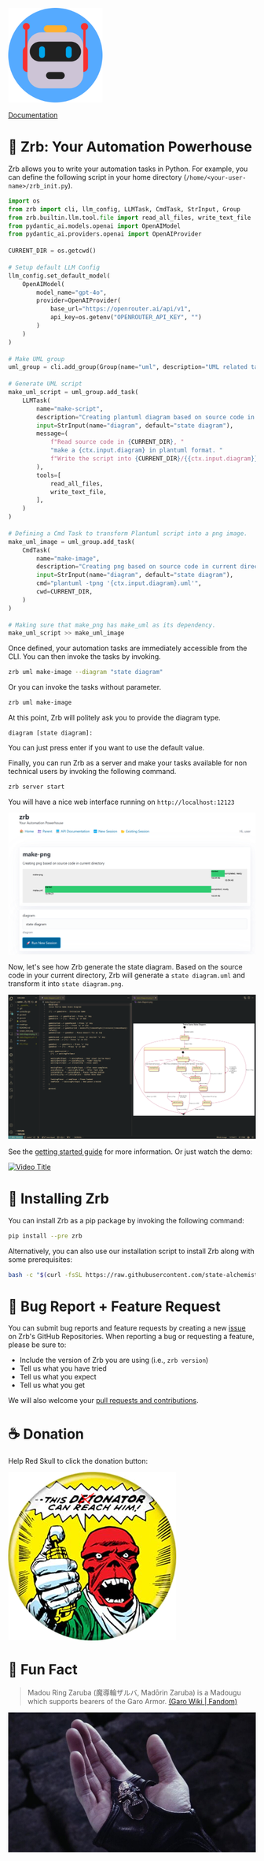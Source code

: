 ![](https://raw.githubusercontent.com/state-alchemists/zrb/main/_images/zrb/android-chrome-192x192.png)

[Documentation](https://github.com/state-alchemists/zrb/blob/main/docs/README.md)

# 🤖 Zrb: Your Automation Powerhouse

Zrb allows you to write your automation tasks in Python. For example, you can define the following script in your home directory (`/home/<your-user-name>/zrb_init.py`).


```python
import os
from zrb import cli, llm_config, LLMTask, CmdTask, StrInput, Group
from zrb.builtin.llm.tool.file import read_all_files, write_text_file
from pydantic_ai.models.openai import OpenAIModel
from pydantic_ai.providers.openai import OpenAIProvider

CURRENT_DIR = os.getcwd()

# Setup default LLM Config
llm_config.set_default_model(
    OpenAIModel(
        model_name="gpt-4o",
        provider=OpenAIProvider(
            base_url="https://openrouter.ai/api/v1",
            api_key=os.getenv("OPENROUTER_API_KEY", "")
        )
    )
)

# Make UML group
uml_group = cli.add_group(Group(name="uml", description="UML related tasks"))

# Generate UML script
make_uml_script = uml_group.add_task(
    LLMTask(
        name="make-script",
        description="Creating plantuml diagram based on source code in current directory",
        input=StrInput(name="diagram", default="state diagram"),
        message=(
            f"Read source code in {CURRENT_DIR}, "
            "make a {ctx.input.diagram} in plantuml format. "
            f"Write the script into {CURRENT_DIR}/{{ctx.input.diagram}}.uml"
        ),
        tools=[
            read_all_files,
            write_text_file,
        ],
    )
)

# Defining a Cmd Task to transform Plantuml script into a png image.
make_uml_image = uml_group.add_task(
    CmdTask(
        name="make-image",
        description="Creating png based on source code in current directory",
        input=StrInput(name="diagram", default="state diagram"),
        cmd="plantuml -tpng '{ctx.input.diagram}.uml'",
        cwd=CURRENT_DIR,
    )
)

# Making sure that make_png has make_uml as its dependency.
make_uml_script >> make_uml_image
```

Once defined, your automation tasks are immediately accessible from the CLI. You can then invoke the tasks by invoking.

```bash
zrb uml make-image --diagram "state diagram"
```

Or you can invoke the tasks without parameter.

```bash
zrb uml make-image
```

At this point, Zrb will politely ask you to provide the diagram type.

```
diagram [state diagram]:
```

You can just press enter if you want to use the default value.

Finally, you can run Zrb as a server and make your tasks available for non technical users by invoking the following command.

```bash
zrb server start
```

You will have a nice web interface running on `http://localhost:12123`

![Zrb Web UI](https://raw.githubusercontent.com/state-alchemists/zrb/main/_images/zrb-web-ui.png)

Now, let's see how Zrb generate the state diagram. Based on the source code in your current directory, Zrb will generate a `state diagram.uml` and transform it into `state diagram.png`.

![State Diagram](https://raw.githubusercontent.com/state-alchemists/zrb/main/_images/state-diagram.png)

See the [getting started guide](https://github.com/state-alchemists/zrb/blob/main/docs/recipes/getting-started/README.md) for more information. Or just watch the demo:

[![Video Title](https://img.youtube.com/vi/W7dgk96l__o/0.jpg)](https://www.youtube.com/watch?v=W7dgk96l__o)


# 🫰 Installing Zrb

You can install Zrb as a pip package by invoking the following command:

```bash
pip install --pre zrb
```

Alternatively, you can also use our installation script to install Zrb along with some prerequisites:

```bash
bash -c "$(curl -fsSL https://raw.githubusercontent.com/state-alchemists/zrb/main/install.sh)"
```

# 🐞 Bug Report + Feature Request

You can submit bug reports and feature requests by creating a new [issue](https://github.com/state-alchemists/zrb/issues) on Zrb's GitHub Repositories. When reporting a bug or requesting a feature, please be sure to:

- Include the version of Zrb you are using (i.e., `zrb version`)
- Tell us what you have tried
- Tell us what you expect
- Tell us what you get

We will also welcome your [pull requests and contributions](https://github.com/state-alchemists/zrb/pulls).


# ☕ Donation

Help Red Skull to click the donation button:

[![](https://raw.githubusercontent.com/state-alchemists/zrb/main/_images/donator.png)](https://stalchmst.com/donation)

# 🎉 Fun Fact

> Madou Ring Zaruba (魔導輪ザルバ, Madōrin Zaruba) is a Madougu which supports bearers of the Garo Armor. [(Garo Wiki | Fandom)](https://garo.fandom.com/wiki/Zaruba)

![Madou Ring Zaruba on Kouga's Hand](https://raw.githubusercontent.com/state-alchemists/zrb/main/_images/madou-ring-zaruba.jpg)
